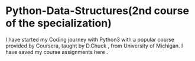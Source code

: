 # Python-Data-Structures(2nd course of the specialization)
I have started my Coding journey with Python3 with a popular course provided by Coursera, taught by D.Chuck , from University of Michigan. I have saved my course assignments here .

